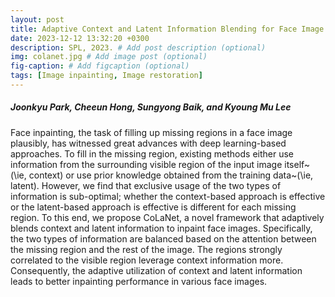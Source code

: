 ```yaml
---
layout: post
title: Adaptive Context and Latent Information Blending for Face Image Inpainting, SPL, 2023.
date: 2023-12-12 13:32:20 +0300
description: SPL, 2023. # Add post description (optional)
img: colanet.jpg # Add image post (optional)
fig-caption: # Add figcaption (optional)
tags: [Image inpainting, Image restoration]
---
```

##### Joonkyu Park, Cheeun Hong, Sungyong Baik, and Kyoung Mu Lee

Face inpainting, the task of filling up missing regions in a face image plausibly, has witnessed great advances with deep learning-based approaches.
To fill in the missing region, existing methods either use information from the surrounding visible region of the input image itself~(\ie, context) or use prior knowledge obtained from the training data~(\ie, latent).
However, we find that exclusive usage of the two types of information is sub-optimal; whether the context-based approach is effective or the latent-based approach is effective is different for each missing region.
To this end, we propose CoLaNet, a novel framework that adaptively blends context and latent information to inpaint face images.
Specifically, the two types of information are balanced based on the attention between the missing region and the rest of the image.
The regions strongly correlated to the visible region leverage context information more.
Consequently, the adaptive utilization of context and latent information leads to better inpainting performance in various face images.
